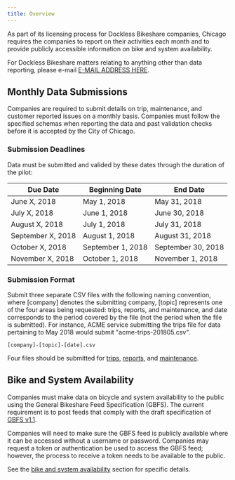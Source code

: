 ```yaml
---
title: Overview
---
```


As part of its licensing process for Dockless Bikeshare companies, Chicago requires the companies to report on their activities each month and to provide publicly accessible information on bike and system availability. 

For Dockless Bikeshare matters relating to anything other than data reporting, please e-mail [E-MAIL ADDRESS HERE](#).

## Monthly Data Submissions

Companies are required to submit details on trip, maintenance, and customer reported issues on a monthly basis. Companies must follow the specified schemas when reporting the data and past validation checks before it is accepted by the City of Chicago.

### Submission Deadlines

Data must be submitted and valided by these dates through the duration of the pilot:

|      Due Date      |   Beginning Date   |      End Date      |
|--------------------|--------------------|--------------------|
| June X, 2018       | May 1, 2018        | May 31, 2018       |
| July X, 2018       | June 1, 2018       | June 30, 2018      |
| August X, 2018     | July 1, 2018       | July 31, 2018      |
| September X, 2018  | August 1, 2018     | August 31, 2018    |
| October X, 2018    | September 1, 2018  | September 30, 2018 |
| November X, 2018   | October 1, 2018    | November 1, 2018   |


### Submission Format

Submit three separate CSV files with the following naming convention, where [company] denotes the submitting company, [topic] represents one of the four areas being requested: trips, reports, and maintenance, and date corresponds to the period covered by the file (not the period when the file is submitted). For instance, ACME service submitting the trips file for data pertaining to May 2018 would submit "acme-trips-201805.csv".

```
[company]-[topic]-[date].csv
```

Four files should be submitted for [trips](trips), [reports](reports), and [maintenance](maintenance).

## Bike and System Availability

Companies must make data on bicycle and system availability to the public using the General Bikeshare Feed Specification (GBFS). The current requirement is to post feeds that comply with the draft specification of [GBFS v1.1](https://github.com/dsgermain/gbfs/blob/f76251ad4c754b62defc42562887724f287b73ea/gbfs.md). 

Companies will need to make sure the GBFS feed is publicly available where it can be accessed without a username or password. Companies may request a token or authentication be used to access the GBFS feed; however, the process to receive a token needs to be available to the public.

See the [bike and system availability](gbfs) section for specific details.
